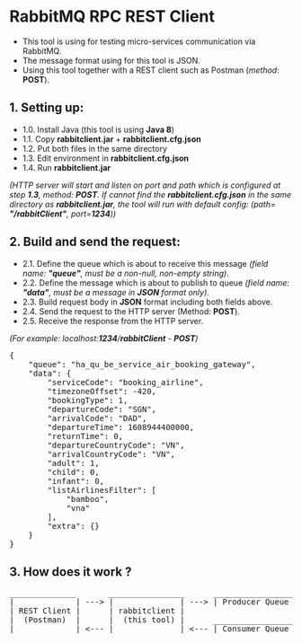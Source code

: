 # RabbitMQ RPC REST Client

- This tool is using for testing micro-services communication via RabbitMQ.
- The message format using for this tool is JSON.
- Using this tool together with a REST client such as Postman (*method*: **POST**).

## 1. Setting up:

* 1.0. Install Java (this tool is using **Java 8**)
* 1.1. Copy **rabbitclient.jar** + **rabbitclient.cfg.json**
* 1.2. Put both files in the same directory
* 1.3. Edit environment in **rabbitclient.cfg.json**
* 1.4. Run **rabbitclient.jar**

*(HTTP server will start and listen on port and path which is configured at step **1.3**, method: **POST**. If cannot
find the **rabbitclient.cfg.json** in the same directory as **rabbitclient.jar**, the tool will run with default
config: (path= **"/rabbitClient"**, port=**1234**))*

## 2. Build and send the request:

* 2.1. Define the queue which is about to receive this message
  *(field name: **"queue"**, must be a non-null, non-empty string)*.
* 2.2. Define the message which is about to publish to queue
  *(field name: **"data"**, must be a message in **JSON** format only)*.
* 2.3. Build request body in **JSON** format including both fields above.
* 2.4. Send the request to the HTTP server (Method: **POST**).
* 2.5. Receive the response from the HTTP server.

*(For example:  localhost:**1234**/**rabbitClient** - **POST**)*
<pre>
{
    "queue": "ha_qu_be_service_air_booking_gateway",
    "data": {
        "serviceCode": "booking_airline",
        "timezoneOffset": -420,
        "bookingType": 1,
        "departureCode": "SGN",
        "arrivalCode": "DAD",
        "departureTime": 1608944400000,
        "returnTime": 0,
        "departureCountryCode": "VN",
        "arrivalCountryCode": "VN",
        "adult": 1,
        "child": 0,
        "infant": 0,
        "listAirlinesFilter": [
            "bamboo",
            "vna"
        ],
        "extra": {}
    }
}
</pre>

## 3. How does it work ?

<pre>
______________       ________________      _____________________________      ___________________
|             | ---> |              | ---> | Producer Queue (RabbitMQ) | ---> |                 |
| REST Client |      | rabbitclient |                                         |   Test Server   |
|  (Postman)  |      |  (this tool) |      _____________________________      | (micro-service) |
|             | <--- |              | <--- | Consumer Queue (RabbitMQ) | <--- |                 |    
</pre>